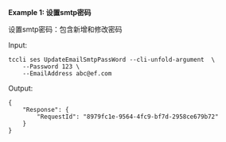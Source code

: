 **Example 1: 设置smtp密码**

设置smtp密码：包含新增和修改密码

Input: 

```
tccli ses UpdateEmailSmtpPassWord --cli-unfold-argument  \
    --Password 123 \
    --EmailAddress abc@ef.com
```

Output: 
```
{
    "Response": {
        "RequestId": "8979fc1e-9564-4fc9-bf7d-2958ce679b72"
    }
}
```

